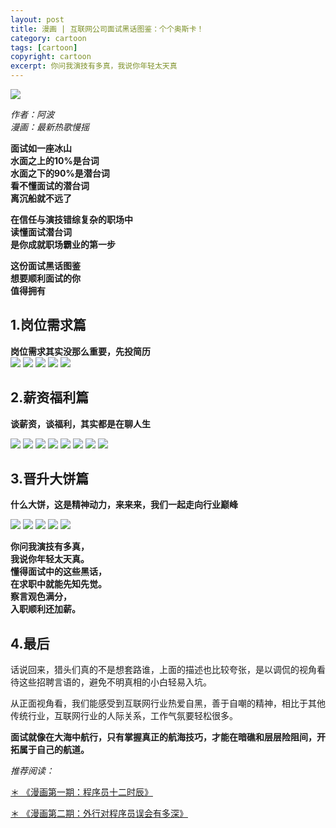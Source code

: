 ```yaml
---
layout: post
title: 漫画 | 互联网公司面试黑话图鉴：个个奥斯卡！
category: cartoon
tags: [cartoon]
copyright: cartoon
excerpt: 你问我演技有多真，我说你年轻太天真
---
```


![](http://favorites.ren/assets/images/2019/it/heihua01.jpg)

*作者：阿波  
漫画：最新热歌慢摇*

**面试如一座冰山  
水面之上的10%是台词  
水面之下的90%是潜台词  
看不懂面试的潜台词  
离沉船就不远了** 
 
**在信任与演技错综复杂的职场中  
读懂面试潜台词  
是你成就职场霸业的第一步**
 
**这份面试黑话图鉴  
想要顺利面试的你  
值得拥有**  

## 1.岗位需求篇            
 
**岗位需求其实没那么重要，先投简历**  
![](http://favorites.ren/assets/images/2019/it/heihua03.jpg)
![](http://favorites.ren/assets/images/2019/it/heihua04.jpg)
![](http://favorites.ren/assets/images/2019/it/heihua05.jpg)
![](http://favorites.ren/assets/images/2019/it/heihua06.jpg)
![](http://favorites.ren/assets/images/2019/it/heihua07.jpg)

## 2.薪资福利篇         
 
**谈薪资，谈福利，其实都是在聊人生**

![](http://favorites.ren/assets/images/2019/it/heihua09.jpg)
![](http://favorites.ren/assets/images/2019/it/heihua10.jpg)
![](http://favorites.ren/assets/images/2019/it/heihua11.jpg)
![](http://favorites.ren/assets/images/2019/it/heihua12.jpg)
![](http://favorites.ren/assets/images/2019/it/heihua13.jpg)
![](http://favorites.ren/assets/images/2019/it/heihua14.jpg)
![](http://favorites.ren/assets/images/2019/it/heihua15.jpg)
![](http://favorites.ren/assets/images/2019/it/heihua16.jpg)

## 3.晋升大饼篇        
 
**什么大饼，这是精神动力，来来来，我们一起走向行业巅峰**

![](http://favorites.ren/assets/images/2019/it/heihua18.jpg)
![](http://favorites.ren/assets/images/2019/it/heihua19.jpg)
![](http://favorites.ren/assets/images/2019/it/heihua20.jpg)
![](http://favorites.ren/assets/images/2019/it/heihua21.jpg)
![](http://favorites.ren/assets/images/2019/it/heihua22.jpg)
            

**你问我演技有多真，  
我说你年轻太天真。   
懂得面试中的这些黑话，  
在求职中就能先知先觉。   
察言观色满分，  
入职顺利还加薪。** 
 
## 4.最后  
 
话说回来，猎头们真的不是想套路谁，上面的描述也比较夸张，是以调侃的视角看待这些招聘言语的，避免不明真相的小白轻易入坑。
 
从正面视角看，我们能感受到互联网行业热爱自黑，善于自嘲的精神，相比于其他传统行业，互联网行业的人际关系，工作气氛要轻松很多。
 
**面试就像在大海中航行，只有掌握真正的航海技巧，才能在暗礁和层层险阻间，开拓属于自己的航道。**


*推荐阅读：*

[＊  《漫画第一期：程序员十二时辰》](https://mp.weixin.qq.com/s/8pLjnRJHehzQaswwMUn8tA)

[＊  《漫画第二期：外行对程序员误会有多深》](https://mp.weixin.qq.com/s/vqsRHaaAibBc4KDRVliPIg)

